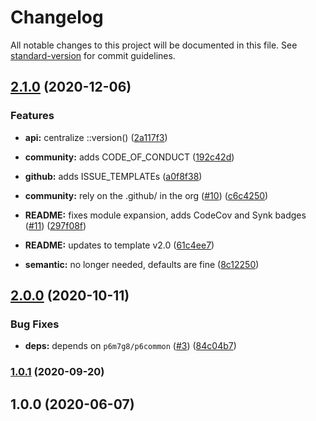 # Changelog

All notable changes to this project will be documented in this file. See [standard-version](https://github.com/conventional-changelog/standard-version) for commit guidelines.

## [2.1.0](https://github.com/p6m7g8/p6df-vim/compare/v2.0.0...v2.1.0) (2020-12-06)


### Features

* **api:** centralize ::version() ([2a117f3](https://github.com/p6m7g8/p6df-vim/commit/2a117f38d5279692b0901d2f0e82013e5b96f5ae))
* **community:** adds CODE_OF_CONDUCT ([192c42d](https://github.com/p6m7g8/p6df-vim/commit/192c42d77727807be5e2af7497aebed7931c42d4))
* **github:** adds ISSUE_TEMPLATEs ([a0f8f38](https://github.com/p6m7g8/p6df-vim/commit/a0f8f3894a63303206e4db480031381dcb9ca9e5))


* **community:** rely on the .github/ in the org ([#10](https://github.com/p6m7g8/p6df-vim/issues/10)) ([c6c4250](https://github.com/p6m7g8/p6df-vim/commit/c6c42507817a94732744acae034a715c5eb296eb))
* **README:** fixes module expansion, adds CodeCov and Synk badges ([#11](https://github.com/p6m7g8/p6df-vim/issues/11)) ([297f08f](https://github.com/p6m7g8/p6df-vim/commit/297f08f3769fea46d96363a03d1293cb58f44505))
* **README:** updates to template v2.0 ([61c4ee7](https://github.com/p6m7g8/p6df-vim/commit/61c4ee7212828e41baa9ae0b485e4f6597ebeeec))
* **semantic:** no longer needed, defaults are fine ([8c12250](https://github.com/p6m7g8/p6df-vim/commit/8c122506773389255f77f5e24b5a7b44a9756a0b))

## [2.0.0](https://github.com/p6m7g8/p6df-vim/compare/v1.0.1...v2.0.0) (2020-10-11)


### Bug Fixes

* **deps:** depends on `p6m7g8/p6common` ([#3](https://github.com/p6m7g8/p6df-vim/issues/3)) ([84c04b7](https://github.com/p6m7g8/p6df-vim/commit/84c04b72441249ec55fbb1c89e9a7ccaf466de1b))

### [1.0.1](https://github.com/p6m7g8/p6df-vim/compare/v1.0.0...v1.0.1) (2020-09-20)

## 1.0.0 (2020-06-07)
